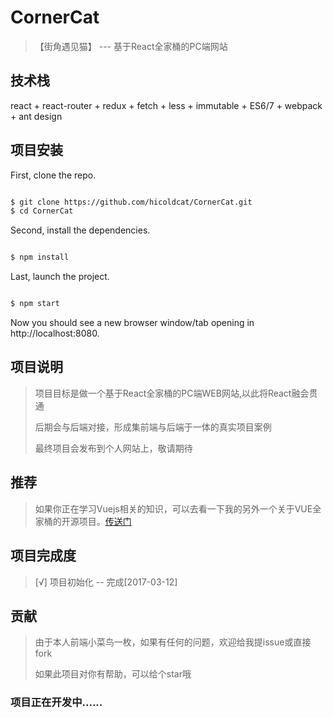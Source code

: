 CornerCat
=========

> 【街角遇见猫】 --- 基于React全家桶的PC端网站

技术栈
------

react + react-router + redux + fetch + less + immutable + ES6/7 + webpack + ant design

项目安装
--------

First, clone the repo.

```bash

$ git clone https://github.com/hicoldcat/CornerCat.git
$ cd CornerCat

```

Second, install the dependencies.

```bash

$ npm install

```

Last, launch the project.

```bash

$ npm start

```

Now you should see a new browser window/tab opening in http://localhost:8080.

项目说明
--------

> 项目目标是做一个基于React全家桶的PC端WEB网站,以此将React融会贯通
>
> 后期会与后端对接，形成集前端与后端于一体的真实项目案例
>
> 最终项目会发布到个人网站上，敬请期待

推荐
----

> 如果你正在学习Vuejs相关的知识，可以去看一下我的另外一个关于VUE全家桶的开源项目。[传送门](https://github.com/hicoldcat/TimeCat.git)

项目完成度
----------

> [√] 项目初始化 -- 完成[2017-03-12]

贡献
----

> 由于本人前端小菜鸟一枚，如果有任何的问题，欢迎给我提issue或直接fork
>
> 如果此项目对你有帮助，可以给个star哦

### 项目正在开发中......
